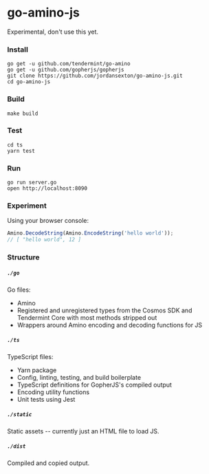 # go-amino-js

Experimental, don't use this yet.

### Install

```shell
go get -u github.com/tendermint/go-amino
go get -u github.com/gopherjs/gopherjs
git clone https://github.com/jordansexton/go-amino-js.git
cd go-amino-js
```

### Build

```shell
make build
```

### Test

```shell
cd ts
yarn test
```

### Run

```shell
go run server.go
open http://localhost:8090
```

### Experiment

Using your browser console:

```javascript
Amino.DecodeString(Amino.EncodeString('hello world'));
// [ "hello world", 12 ]
```

### Structure

##### `./go`
Go files:
  - Amino
  - Registered and unregistered types from the Cosmos SDK and Tendermint Core with most methods stripped out
  - Wrappers around Amino encoding and decoding functions for JS

##### `./ts`
TypeScript files: 
  - Yarn package
  - Config, linting, testing, and build boilerplate
  - TypeScript definitions for GopherJS's compiled output
  - Encoding utility functions
  - Unit tests using Jest

##### `./static`
Static assets -- currently just an HTML file to load JS.

##### `./dist`
Compiled and copied output.